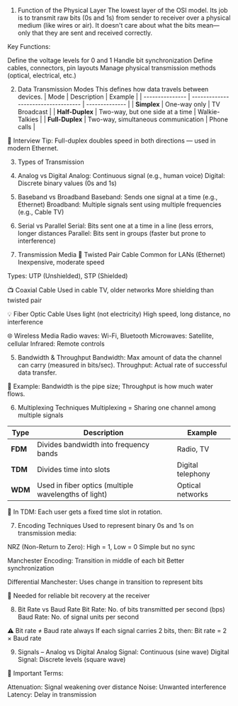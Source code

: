 1. Function of the Physical Layer
The lowest layer of the OSI model.
Its job is to transmit raw bits (0s and 1s) from sender to receiver over a physical medium (like wires or air).
It doesn't care about what the bits mean—only that they are sent and received correctly.

Key Functions:

Define the voltage levels for 0 and 1
Handle bit synchronization
Define cables, connectors, pin layouts
Manage physical transmission methods (optical, electrical, etc.)

2. Data Transmission Modes
This defines how data travels between devices.
| Mode            | Description                         | Example        |
| --------------- | ----------------------------------- | -------------- |
| **Simplex**     | One-way only                        | TV Broadcast   |
| **Half-Duplex** | Two-way, but one side at a time     | Walkie-Talkies |
| **Full-Duplex** | Two-way, simultaneous communication | Phone calls    |

🧠 Interview Tip: Full-duplex doubles speed in both directions — used in modern Ethernet.

3. Types of Transmission
1. Analog vs Digital
Analog: Continuous signal (e.g., human voice)
Digital: Discrete binary values (0s and 1s)

2. Baseband vs Broadband
Baseband: Sends one signal at a time (e.g., Ethernet)
Broadband: Multiple signals sent using multiple frequencies (e.g., Cable TV)

3. Serial vs Parallel
Serial: Bits sent one at a time in a line (less errors, longer distances
Parallel: Bits sent in groups (faster but prone to interference)

4. Transmission Media
🧵 Twisted Pair Cable
Common for LANs (Ethernet)
Inexpensive, moderate speed

Types: UTP (Unshielded), STP (Shielded)

📺 Coaxial Cable
Used in cable TV, older networks
More shielding than twisted pair

💡 Fiber Optic Cable
Uses light (not electricity)
High speed, long distance, no interference

🌐 Wireless Media
Radio waves: Wi-Fi, Bluetooth
Microwaves: Satellite, cellular
Infrared: Remote controls

5. Bandwidth & Throughput
Bandwidth: Max amount of data the channel can carry (measured in bits/sec).
Throughput: Actual rate of successful data transfer.

🧠 Example: Bandwidth is the pipe size; Throughput is how much water flows.

6. Multiplexing Techniques
Multiplexing = Sharing one channel among multiple signals

| Type    | Description                                          | Example           |
| ------- | ---------------------------------------------------- | ----------------- |
| **FDM** | Divides bandwidth into frequency bands               | Radio, TV         |
| **TDM** | Divides time into slots                              | Digital telephony |
| **WDM** | Used in fiber optics (multiple wavelengths of light) | Optical networks  |

🧠 In TDM: Each user gets a fixed time slot in rotation.

7. Encoding Techniques
Used to represent binary 0s and 1s on transmission media:

NRZ (Non-Return to Zero):
High = 1, Low = 0
Simple but no sync

Manchester Encoding:
Transition in middle of each bit
Better synchronization

Differential Manchester:
Uses change in transition to represent bits

🧠 Needed for reliable bit recovery at the receiver

8. Bit Rate vs Baud Rate
Bit Rate: No. of bits transmitted per second (bps)
Baud Rate: No. of signal units per second

⚠️ Bit rate ≠ Baud rate always
If each signal carries 2 bits, then:
Bit rate = 2 × Baud rate

9. Signals – Analog vs Digital
Analog Signal: Continuous (sine wave)
Digital Signal: Discrete levels (square wave)

🧠 Important Terms:

Attenuation: Signal weakening over distance
Noise: Unwanted interference
Latency: Delay in transmission